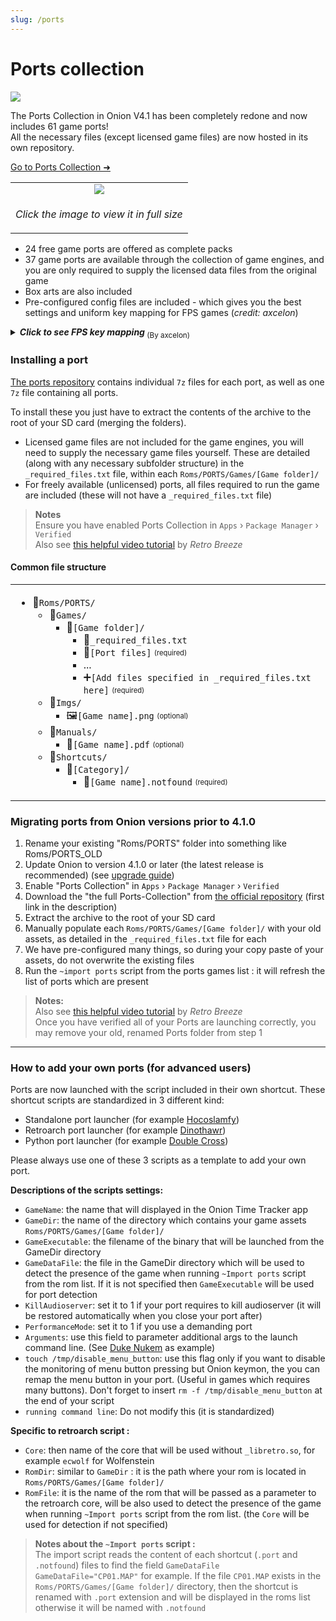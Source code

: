```yaml
---
slug: /ports
---
```



# Ports collection


*![](https://user-images.githubusercontent.com/98862735/177056415-02a5f05e-7e95-4184-900a-c0e7945d9207.png)*


The Ports Collection in Onion V4.1 has been completely redone and now includes 61 game ports!  
All the necessary files (except licensed game files) are now hosted in its own repository.

[Go to Ports Collection ➜](https://github.com/OnionUI/Ports-Collection)


<table align="center"><tr>
<td align="center"><a href="https://user-images.githubusercontent.com/44569252/227540219-bf2734a3-9686-45d9-a32e-6ad20aa56d07.png"><img src="https://user-images.githubusercontent.com/44569252/227540283-5551c998-7bc9-4a89-af96-ac7a3de7db98.png" /></a></td>
</tr><tr>
<td align="center" valign="top"><p><i>Click the image to view it in full size</i></p></td>
</tr></table>


- 24 free game ports are offered as complete packs
- 37 game ports are available through the collection of game engines, and you are only required to supply the licensed data files from the original game
- Box arts are also included
- Pre-configured config files are included - which gives you the best settings and uniform key mapping for FPS games (*credit: axcelon*)

<details>
<summary><i><b>Click to see FPS key mapping</b></i><sub> (By axcelon)</sub></summary> 
<table><td>

```
Generic Layout:
===============
L1                                    R1
Strafe left                           Strafe right                           
L2                                    R2
Previous weapon                           Next weapon


            ↑                                    X
       Move forward                           Interact

   ←                  →                  Y                  A
Turn left         Turn right         Shoot          Jump/Strafe/etc.

            ↓                                    B
        Move backward                            Run


         Select                              Start
         Map/other                           Pause

                           Menu
                           Quick switcher


-------------------------------------------------------------------------------------


Quake Layout:
=============
L1                                    R1
Strafe left                           Strafe right                           
L2                                    R2
Look up                                    Look down


            ↑                                    X
        Move forward                           Freelook

    ←                  →                Y                  A
 Turn left         Turn right         Shoot           Change weapon

            ↓                                    B
       Move backward                            Jump


         Select                                    Start
         Walk toggle                               Pause

                           Menu
                       Quick switcher

-------------------------------------------------------------------------------------


Duke3D Layout:
==============
L1                                    R1
Strafe left                           Strafe right                           
ALT
Map
L2                                    R2
Last weapon used                  Quick kick

ALT
Use inventory

            ↑                                    X
         Move forward                           Interact
         ALT                                    ALT
         Inventory right                        Aim up
   ←                  →                  Y                  A
   Turn left         Turn right         Shoot                  Crouch
   ALT                  ALT             ALT                  
   Prev. weapon         Next weapon     Center view
            ↓                                    B
        Move backward                           Jump
        ALT                                     ALT
        Inventory left                          Aim down


        Select                                    Start
       Modifier (ALT)                           Quickturn

                           Menu
                           Pause

```


<img src="https://user-images.githubusercontent.com/44569252/189995592-9d9e4702-e237-40a2-a0b7-b5e4578f0d7d.png" />
</td></table>
</details>


### Installing a port

[The ports repository](https://github.com/OnionUI/Ports-Collection) contains individual `7z` files for each port, as well as one `7z` file containing all ports.

To install these you just have to extract the contents of the archive to the root of your SD card (merging the folders).

* Licensed game files are not included for the game engines, you will need to supply the necessary game files yourself. These are detailed (along with any necessary subfolder structure) in the `_required_files.txt` file, within each `Roms/PORTS/Games/[Game folder]/`   
* For freely available (unlicensed) ports, all files required to run the game are included (these will not have a `_required_files.txt` file)  

> **Notes**  
> Ensure you have enabled Ports Collection in `Apps` › `Package Manager` › `Verified`   
> Also see [this helpful video tutorial](https://www.youtube.com/watch?v=ifBQ-1KC570) by _Retro Breeze_  


#### Common file structure

<table><td>

- 📁`Roms/PORTS/`
  - 📁`Games/`
    - 📁`[Game folder]/`
      - 📄`_required_files.txt`
      - 🎁`[Port files]` <sub><sup>(required)</sup></sub>
      - ...
      - ➕`[Add files specified in _required_files.txt here]` <sub><sup>(required)</sup></sub>
  - 📁`Imgs/`
    - 🖼️`[Game name].png` <sub><sup>(optional)</sup></sub>
  - 📁`Manuals/`
    - 📖`[Game name].pdf` <sub><sup>(optional)</sup></sub>
  - 📁`Shortcuts/`
    - 📁`[Category]/`
      - 📄`[Game name].notfound` <sub><sup>(required)</sup></sub>

</td></table>



### Migrating ports from Onion versions prior to 4.1.0

1. Rename your existing "Roms/PORTS" folder into something like Roms/PORTS_OLD  
2. Update Onion to version 4.1.0 or later (the latest release is recommended) (see [upgrade guide](installation#upgrading-from-stock-or-onion))  
3. Enable "Ports Collection" in `Apps` › `Package Manager` › `Verified`  
4. Download the "the full Ports-Collection" from [the official repository](https://github.com/OnionUI/Ports-Collection) (first link in the description)  
5. Extract the archive to the root of your SD card  
6. Manually populate each `Roms/PORTS/Games/[Game folder]/` with your old assets, as detailed in the `_required_files.txt` file for each  
7. We have pre-configured many things, so during your copy paste of your assets, do not overwrite the existing files  
8. Run the `~import ports` script from the ports games list : it will refresh the list of ports which are present  

> **Notes:**  
> Also see [this helpful video tutorial](https://www.youtube.com/watch?v=ifBQ-1KC570) by _Retro Breeze_  
> Once you have verified all of your Ports are launching correctly, you may remove your old, renamed Ports folder from step 1   
  
  
***
  

### How to add your own ports (for advanced users)  

Ports are now launched with the script included in their own shortcut.
These shortcut scripts are standardized in 3 different kind: 
* Standalone port launcher (for example [Hocoslamfy](https://github.com/OnionUI/Ports-Collection/blob/main/Hocoslamfy/Roms/PORTS/Shortcuts/Reflex/Hocoslamfy.notfound))
* Retroarch port launcher (for example [Dinothawr](https://github.com/OnionUI/Ports-Collection/blob/main/Dinothawr/Roms/PORTS/Shortcuts/Puzzle%20games/Dinothawr.notfound))
* Python port launcher (for example [Double Cross](https://github.com/OnionUI/Ports-Collection/blob/main/Double%20Cross%20v.2.0%20(PyGame)/Roms/PORTS/Shortcuts/Puzzle%20games/Double%20Cross%20v.2.0%20(PyGame).notfound))

Please always use one of these 3 scripts as a template to add your own port.


**Descriptions of the scripts settings:**

 * `GameName`: the name that will displayed in the Onion Time Tracker app  
 * `GameDir`: the name of the directory which contains your game assets `Roms/PORTS/Games/[Game folder]/`  
 * `GameExecutable`: the filename of the binary that will be launched from the GameDir directory  
 * `GameDataFile`: the file in the GameDir directory which will be used to detect the presence of the game when running `~Import ports` script from the rom list. If it is not specified then `GameExecutable` will be used for port detection  
 * `KillAudioserver`: set it to 1 if your port requires to kill audioserver (it will be restored automatically when you close your port after)  
 * `PerformanceMode`: set it to 1 if you use a demanding port  
 * `Arguments`: use this field to parameter additional args to the launch command line. (See [Duke Nukem](https://github.com/OnionUI/Ports-Collection/blob/main/Duke%20nukem%203D%20(eduke32)/Roms/PORTS/Shortcuts/FPS%20-%20Duke%20Collection%20(eduke32)/Duke%20nukem%203D%20(eduke32).notfound) as example)  
 * `touch /tmp/disable_menu_button`: use this flag only if you want to disable the monitoring of menu button pressing but Onion keymon, the you can remap the menu button in your port. (Useful in games which requires many buttons). Don't forget to insert `rm -f /tmp/disable_menu_button` at the end of your script  
 * `running command line`: Do not modify this (it is standardized)   


**Specific to retroarch script :**

 * `Core`: then name of the core that will be used without `_libretro.so`, for example `ecwolf` for Wolfenstein  
 * `RomDir`: similar to `GameDir` : it is the path where your rom is located in `Roms/PORTS/Games/[Game folder]/`  
 * `RomFile`: it is the name of the rom that will be passed as a parameter to the retroarch core, will be also used to detect the presence of the game when running `~Import ports` script from the rom list. (the `Core` will be used for detection if not specified) 


> **Notes about the `~Import ports` script :**  
> The import script reads the content of each shortcut (`.port` and `.notfound`) files to find the field `GameDataFile`  
> `GameDataFile="CP01.MAP"` for example. If the file `CP01.MAP` exists in the `Roms/PORTS/Games/[Game folder]/` directory, then the shortcut is renamed with `.port` extension and will be displayed in the roms list otherwise it will be named with `.notfound`  

